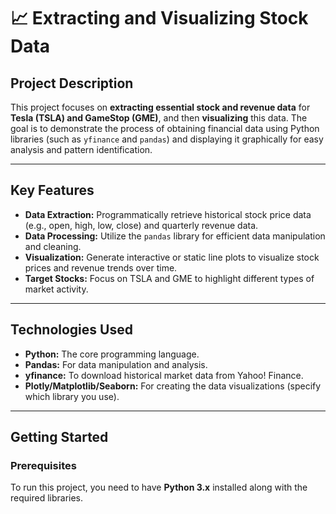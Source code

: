 # 📈 Extracting and Visualizing Stock Data

## Project Description
This project focuses on **extracting essential stock and revenue data** for **Tesla ($\text{TSLA}$) and GameStop ($\text{GME}$)**, and then **visualizing** this data. The goal is to demonstrate the process of obtaining financial data using Python libraries (such as $\texttt{yfinance}$ and $\texttt{pandas}$) and displaying it graphically for easy analysis and pattern identification.

***

## Key Features
* **Data Extraction:** Programmatically retrieve historical stock price data (e.g., open, high, low, close) and quarterly revenue data.
* **Data Processing:** Utilize the $\texttt{pandas}$ library for efficient data manipulation and cleaning.
* **Visualization:** Generate interactive or static line plots to visualize stock prices and revenue trends over time.
* **Target Stocks:** Focus on $\text{TSLA}$ and $\text{GME}$ to highlight different types of market activity.

***

## Technologies Used
* **Python:** The core programming language.
* **Pandas:** For data manipulation and analysis.
* **$\text{yfinance}$:** To download historical market data from Yahoo! Finance.
* **Plotly/Matplotlib/Seaborn:** For creating the data visualizations (specify which library you use).

***

## Getting Started

### Prerequisites
To run this project, you need to have **Python 3.x** installed along with the required libraries.
